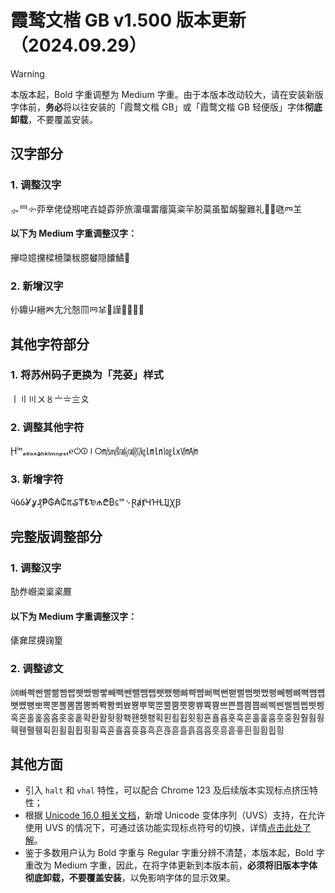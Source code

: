 # 霞鹜文楷 GB v1.500 版本更新（2024.09.29）
> [!WARNING]
> 本版本起，Bold 字重调整为 Medium 字重。由于本版本改动较大，请在安装新版字体前，**务必**将以往安装的「霞鹜文楷 GB」或「霞鹜文楷 GB 轻便版」字体**彻底卸载**，不要覆盖安装。
## 汉字部分
### 1. 调整汉字
⺗⺜㣺丣丵佬偼剏咾壵媫孬戼旅澑璢畱癅筽粢羋肦茣虽蟴衂鑿難礼𠂒𠚤𠱁𦉪𦍌
#### 以下为 Medium 字重调整汉字：
㩮喼嬑攩樑檍櫽秡臆蠜隠饢鱊𫚪
### 2. 新增汉字
仦鐤屮縉𠔉𡯁𡯂𢡱𦉫𦉰𦍋𧃽𧫴𬦻𬶌𱇏𲍌
## 其他字符部分
### 1. 将苏州码子更换为「芫荽」样式
〡〢〣〤〥〦〧〨〩
### 2. 调整其他字符
Ḩⁱⁿₐₑₒₓₔₕₖₗₘₙₚₛₜ℮⏻⏼⏽⭘㎧㎨㎮㎯㏆㏐㏑㏒㏓㏞㏟
### 3. 新增字符
ӵỼỽỾỿ₰₱₲₳₵₶₷₸₺₻₼₾₿⃀℠␠ⱤⱥⱦꞍꞪꞭꞮꞲꞳꞴ
## 完整版调整部分
### 1. 调整汉字
勂奍巆栥楶秶鷢
#### 以下为 Medium 字重调整汉字：
㒅㚕㞏㩢䜯篂
### 2. 调整谚文
㈞빠빡빤빨빪빰빱빳빴빵빻빼빽뺀뺄뺌뺍뺏뺐뺑뺘뺙뺨뻐뻑뻔뻗뻘뻠뻣뻤뻥뻬뼁뼈뼉뼘뼙뼛뼜뼝뽀뽁뽄뽈뽐뽑뽕뽜뽝뽱뾔뾰뿅뿌뿍뿐뿔뿜뿟뿡쀼쀽쁑쁘쁜쁠쁨쁩삐삑삔삘삠삡삣삥혹혼홀홅홈홉홋홍홑확환활홧황홱홴횃횅획횐횔횝횟횡횬횰횹횻훅훈훌훑훔훗훙훤훨훰훵훽휀휄휑휙휜휠휨휩휫휭휵휸휼흄흇흉흑흔흖흗흘흙흠흡흣흥흩흫흰흴흼흽힁
## 其他方面
- 引入 `halt` 和 `vhal` 特性，可以配合 Chrome 123 及后续版本实现标点挤压特性；
- 根据 [Unicode 16.0 相关文档](https://www.unicode.org/Public/16.0.0/ucd/StandardizedVariants.txt)，新增 Unicode 变体序列（UVS）支持，在允许使用 UVS 的情况下，可通过该功能实现标点符号的切换，详情[点击此处了解](https://github.com/lxgw/LxgwWenkaiGB/blob/main/documentation/uvs.pdf)。
- 鉴于多数用户认为 Bold 字重与 Regular 字重分辨不清楚，本版本起，Bold 字重改为 Medium 字重，因此，在将字体更新到本版本前，**必须将旧版本字体彻底卸载，不要覆盖安装**，以免影响字体的显示效果。

